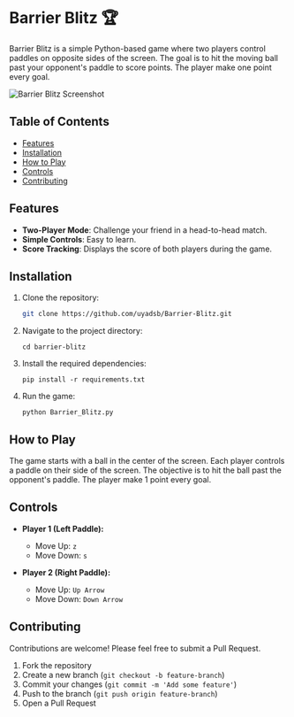 # Barrier Blitz  :trophy:

Barrier Blitz is a simple Python-based game where two players control paddles on opposite sides of the screen. The goal is to hit the moving ball past your opponent's paddle to score points. The player make one point every goal.

![Barrier Blitz Screenshot](path-to-your-image-file)  

## Table of Contents

- [Features](#features)
- [Installation](#installation)
- [How to Play](#how-to-play)
- [Controls](#controls)
- [Contributing](#contributing)
  

## Features

- **Two-Player Mode**: Challenge your friend in a head-to-head match.
- **Simple Controls**: Easy to learn.
- **Score Tracking**: Displays the score of both players during the game.

## Installation

1. Clone the repository:
   ```bash
   git clone https://github.com/uyadsb/Barrier-Blitz.git
2. Navigate to the project directory:
   ```
   cd barrier-blitz
3. Install the required dependencies:
   ```
   pip install -r requirements.txt
4. Run the game:
   ```
   python Barrier_Blitz.py

## How to Play

The game starts with a ball in the center of the screen. Each player controls a paddle on their side of the screen. The objective is to hit the ball past the opponent's paddle. The player make 1 point every goal.


## Controls

- **Player 1 (Left Paddle):**
   - Move Up: `z`
   - Move Down: `s`

- **Player 2 (Right Paddle):**
   - Move Up: `Up Arrow`
   - Move Down: `Down Arrow`

## Contributing

Contributions are welcome! Please feel free to submit a Pull Request.

  1. Fork the repository
  2. Create a new branch (`git checkout -b feature-branch`)
  3. Commit your changes (`git commit -m 'Add some feature'`)
  4. Push to the branch (`git push origin feature-branch`)
  5. Open a Pull Request


